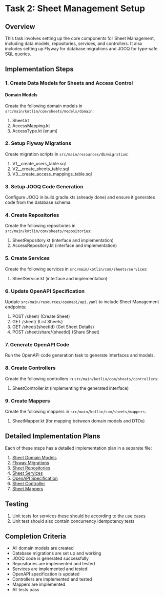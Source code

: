 # Task 2: Sheet Management Setup

## Overview
This task involves setting up the core components for Sheet Management, including data models, repositories, services, and controllers. It also includes setting up Flyway for database migrations and JOOQ for type-safe SQL queries.

## Implementation Steps

### 1. Create Data Models for Sheets and Access Control

#### Domain Models
Create the following domain models in `src/main/kotlin/com/sheets/models/domain`:

1. Sheet.kt
2. AccessMapping.kt
3. AccessType.kt (enum)

### 2. Setup Flyway Migrations
Create migration scripts in `src/main/resources/db/migration`:

1. V1__create_users_table.sql
2. V2__create_sheets_table.sql
3. V3__create_access_mappings_table.sql

### 3. Setup JOOQ Code Generation
Configure JOOQ in build.gradle.kts (already done) and ensure it generates code from the database schema.

### 4. Create Repositories
Create the following repositories in `src/main/kotlin/com/sheets/repositories`:

1. SheetRepository.kt (interface and implementation)
2. AccessRepository.kt (interface and implementation)

### 5. Create Services
Create the following services in `src/main/kotlin/com/sheets/services`:

1. SheetService.kt (interface and implementation)

### 6. Update OpenAPI Specification
Update `src/main/resources/openapi/api.yaml` to include Sheet Management endpoints:

1. POST /sheet/ (Create Sheet)
2. GET /sheet/ (List Sheets)
3. GET /sheet/{sheetId} (Get Sheet Details)
4. POST /sheet/share/{sheetId} (Share Sheet)

### 7. Generate OpenAPI Code
Run the OpenAPI code generation task to generate interfaces and models.

### 8. Create Controllers
Create the following controllers in `src/main/kotlin/com/sheets/controllers`:

1. SheetController.kt (implementing the generated interface)

### 9. Create Mappers
Create the following mappers in `src/main/kotlin/com/sheets/mappers`:

1. SheetMapper.kt (for mapping between domain models and DTOs)

## Detailed Implementation Plans
Each of these steps has a detailed implementation plan in a separate file:

1. [Sheet Domain Models](./task2.1-sheet-domain-models.md)
2. [Flyway Migrations](./task2.2-flyway-migrations.md)
3. [Sheet Repositories](./task2.3-sheet-repositories.md)
4. [Sheet Services](./task2.4-sheet-services.md)
5. [OpenAPI Specification](./task2.5-openapi-specification.md)
6. [Sheet Controller](./task2.6-sheet-controller.md)
7. [Sheet Mappers](./task2.7-sheet-mappers.md)

## Testing
1. Unit tests for services these should be according to the use cases
2. Unit test should also contain concurrency idempotency tests

## Completion Criteria
- All domain models are created
- Database migrations are set up and working
- JOOQ code is generated successfully
- Repositories are implemented and tested
- Services are implemented and tested
- OpenAPI specification is updated
- Controllers are implemented and tested
- Mappers are implemented
- All tests pass
